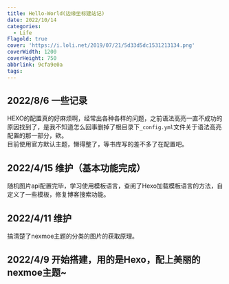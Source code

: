 ```yaml
---
title: Hello-World(边缘坐标建站记)
date: 2022/10/14
categories:
  - Life
Flagold: true
cover: 'https://i.loli.net/2019/07/21/5d33d5dc1531213134.png'
coverWidth: 1200
coverHeight: 750
abbrlink: 9cfa9e0a
tags:
---
```


## 2022/8/6 一些记录

HEXO的配置真的好麻烦啊，经常出各种各样的问题，之前语法高亮一直不成功的原因找到了，是我不知道怎么回事删掉了根目录下`_config.yml`文件关于语法高亮配置的那一部分，欸。  
目前使用官方默认主题，懒得整了，等书库写的差不多了在配置吧。

## 2022/4/15 维护（基本功能完成）

随机图片api配置完毕，学习使用模板语言，查阅了Hexo加载模板语言的方法，自定义了一些模板，修复博客搜索功能。

## 2022/4/11 维护

搞清楚了nexmoe主题的分类的图片的获取原理。

## 2022/4/9 开始搭建，用的是Hexo，配上美丽的nexmoe主题~


